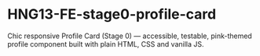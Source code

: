 # HNG13-FE-stage0-profile-card
Chic responsive Profile Card (Stage 0) — accessible, testable, pink-themed profile component built with plain HTML, CSS and vanilla JS.
